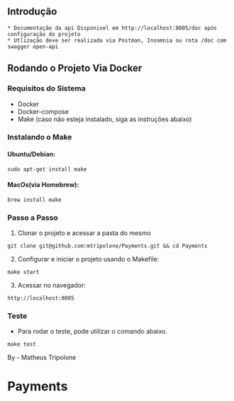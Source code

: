 ## Introdução

    * Documentação da api Disponivel em http://localhost:8005/doc após configuração do projeto
    * Utlização deve ser realizada via Postman, Insomnia ou rota /doc com swagger open-api

## Rodando o Projeto Via Docker

### Requisitos do Sistema

*   Docker
*   Docker-compose
*   Make (caso não esteja instalado, siga as instruções abaixo)

### Instalando o Make

#### Ubuntu/Debian:

```
sudo apt-get install make
```

#### MacOs(via Homebrew):

```
brew install make
```

### Passo a Passo

1. Clonar o projeto e acessar a pasta do mesmo

```
git clone git@github.com:mtripolone/Payments.git && cd Payments
```

2. Configurar e iniciar o projeto usando o Makefile:

```
make start
```

3. Acessar no navegador:

```
http://localhost:8005
```

### Teste

* Para rodar o teste, pode utilizar o comando abaixo.

```
make test
```

By - Matheus Tripolone
# Payments
